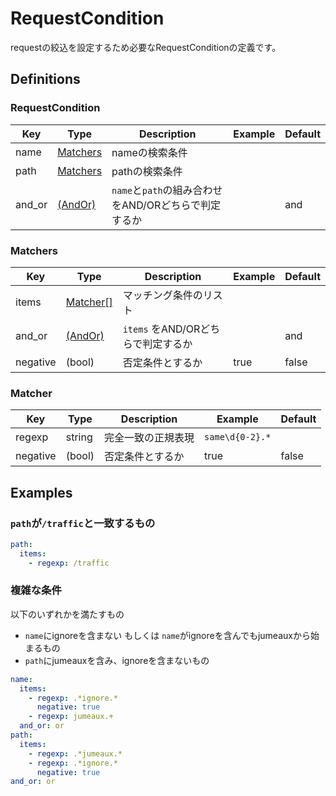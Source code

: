 RequestCondition
================

requestの絞込を設定するため必要なRequestConditionの定義です。

Definitions
-----------

### RequestCondition

|  Key   |         Type          |                     Description                      | Example | Default |
| ------ | --------------------- | ---------------------------------------------------- | ------- | ------- |
| name   | [Matchers](#matchers) | nameの検索条件                                       |         |         |
| path   | [Matchers](#matchers) | pathの検索条件                                       |         |         |
| and_or | [(AndOr)][and-or]     | `name`と`path`の組み合わせをAND/ORどちらで判定するか |         | and     |


### Matchers

|   Key    |         Type          |            Description             | Example | Default |
| -------- | --------------------- | ---------------------------------- | ------- | ------- |
| items    | [Matcher[]](#matcher) | マッチング条件のリスト             |         |         |
| and_or   | [(AndOr)][and-or]     | `items` をAND/ORどちらで判定するか |         | and     |
| negative | (bool)                | 否定条件とするか                   | true    | false   |

### Matcher

|   Key    |  Type  |    Description     |     Example     | Default |
| -------- | ------ | ------------------ | --------------- | ------- |
| regexp   | string | 完全一致の正規表現 | `same\d{0-2}.*` |         |
| negative | (bool) | 否定条件とするか   | true            | false   |


Examples
--------

### `path`が`/traffic`と一致するもの

```yml
path:
  items:
    - regexp: /traffic
```

### 複雑な条件

以下のいずれかを満たすもの

* `name`にignoreを含まない もしくは `name`がignoreを含んでもjumeauxから始まるもの
* `path`にjumeauxを含み、ignoreを含まないもの

```yml
name:
  items:
    - regexp: .*ignore.*
      negative: true
    - regexp: jumeaux.+
  and_or: or
path:
  items:
    - regexp: .*jumeaux.*
    - regexp: .*ignore.*
      negative: true
and_or: or
```

[and-or]: /models/and_or

